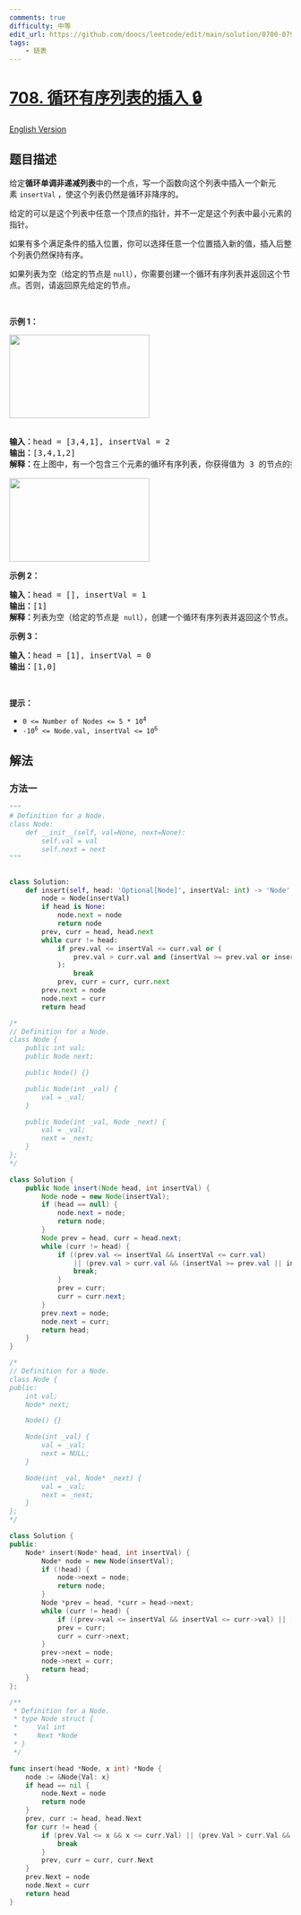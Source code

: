 ```yaml
---
comments: true
difficulty: 中等
edit_url: https://github.com/doocs/leetcode/edit/main/solution/0700-0799/0708.Insert%20into%20a%20Sorted%20Circular%20Linked%20List/README.md
tags:
    - 链表
---
```


<!-- problem:start -->

# [708. 循环有序列表的插入 🔒](https://leetcode.cn/problems/insert-into-a-sorted-circular-linked-list)

[English Version](/solution/0700-0799/0708.Insert%20into%20a%20Sorted%20Circular%20Linked%20List/README_EN.md)

## 题目描述

<!-- description:start -->

<p>给定<strong>循环单调非递减列表</strong>中的一个点，写一个函数向这个列表中插入一个新元素&nbsp;<code>insertVal</code> ，使这个列表仍然是循环非降序的。</p>

<p>给定的可以是这个列表中任意一个顶点的指针，并不一定是这个列表中最小元素的指针。</p>

<p>如果有多个满足条件的插入位置，你可以选择任意一个位置插入新的值，插入后整个列表仍然保持有序。</p>

<p>如果列表为空（给定的节点是 <code>null</code>），你需要创建一个循环有序列表并返回这个节点。否则，请返回原先给定的节点。</p>

<p>&nbsp;</p>

<p><strong>示例 1：</strong></p>
<img alt="" src="https://fastly.jsdelivr.net/gh/doocs/leetcode@main/solution/0700-0799/0708.Insert%20into%20a%20Sorted%20Circular%20Linked%20List/images/example_1_before_65p.jpg" style="height: 149px; width: 250px;" /><br />
&nbsp;
<pre>
<strong>输入：</strong>head = [3,4,1], insertVal = 2
<strong>输出：</strong>[3,4,1,2]
<strong>解释：</strong>在上图中，有一个包含三个元素的循环有序列表，你获得值为 3 的节点的指针，我们需要向表中插入元素 2 。新插入的节点应该在 1 和 3 之间，插入之后，整个列表如上图所示，最后返回节点 3 。

<img alt="" src="https://fastly.jsdelivr.net/gh/doocs/leetcode@main/solution/0700-0799/0708.Insert%20into%20a%20Sorted%20Circular%20Linked%20List/images/example_1_after_65p.jpg" style="height: 149px; width: 250px;" />
</pre>

<p><strong>示例 2：</strong></p>

<pre>
<strong>输入：</strong>head = [], insertVal = 1
<strong>输出：</strong>[1]
<strong>解释：</strong>列表为空（给定的节点是 <code>null</code>），创建一个循环有序列表并返回这个节点。
</pre>

<p><strong>示例 3：</strong></p>

<pre>
<strong>输入：</strong>head = [1], insertVal = 0
<strong>输出：</strong>[1,0]
</pre>

<p>&nbsp;</p>

<p><strong>提示：</strong></p>

<ul>
	<li><code>0 &lt;= Number of Nodes &lt;= 5 * 10<sup>4</sup></code></li>
	<li><code>-10<sup>6</sup> &lt;= Node.val, insertVal &lt;= 10<sup>6</sup></code></li>
</ul>

<!-- description:end -->

## 解法

<!-- solution:start -->

### 方法一

<!-- tabs:start -->

```python
"""
# Definition for a Node.
class Node:
    def __init__(self, val=None, next=None):
        self.val = val
        self.next = next
"""


class Solution:
    def insert(self, head: 'Optional[Node]', insertVal: int) -> 'Node':
        node = Node(insertVal)
        if head is None:
            node.next = node
            return node
        prev, curr = head, head.next
        while curr != head:
            if prev.val <= insertVal <= curr.val or (
                prev.val > curr.val and (insertVal >= prev.val or insertVal <= curr.val)
            ):
                break
            prev, curr = curr, curr.next
        prev.next = node
        node.next = curr
        return head
```

```java
/*
// Definition for a Node.
class Node {
    public int val;
    public Node next;

    public Node() {}

    public Node(int _val) {
        val = _val;
    }

    public Node(int _val, Node _next) {
        val = _val;
        next = _next;
    }
};
*/

class Solution {
    public Node insert(Node head, int insertVal) {
        Node node = new Node(insertVal);
        if (head == null) {
            node.next = node;
            return node;
        }
        Node prev = head, curr = head.next;
        while (curr != head) {
            if ((prev.val <= insertVal && insertVal <= curr.val)
                || (prev.val > curr.val && (insertVal >= prev.val || insertVal <= curr.val))) {
                break;
            }
            prev = curr;
            curr = curr.next;
        }
        prev.next = node;
        node.next = curr;
        return head;
    }
}
```

```cpp
/*
// Definition for a Node.
class Node {
public:
    int val;
    Node* next;

    Node() {}

    Node(int _val) {
        val = _val;
        next = NULL;
    }

    Node(int _val, Node* _next) {
        val = _val;
        next = _next;
    }
};
*/

class Solution {
public:
    Node* insert(Node* head, int insertVal) {
        Node* node = new Node(insertVal);
        if (!head) {
            node->next = node;
            return node;
        }
        Node *prev = head, *curr = head->next;
        while (curr != head) {
            if ((prev->val <= insertVal && insertVal <= curr->val) || (prev->val > curr->val && (insertVal >= prev->val || insertVal <= curr->val))) break;
            prev = curr;
            curr = curr->next;
        }
        prev->next = node;
        node->next = curr;
        return head;
    }
};
```

```go
/**
 * Definition for a Node.
 * type Node struct {
 *     Val int
 *     Next *Node
 * }
 */

func insert(head *Node, x int) *Node {
	node := &Node{Val: x}
	if head == nil {
		node.Next = node
		return node
	}
	prev, curr := head, head.Next
	for curr != head {
		if (prev.Val <= x && x <= curr.Val) || (prev.Val > curr.Val && (x >= prev.Val || x <= curr.Val)) {
			break
		}
		prev, curr = curr, curr.Next
	}
	prev.Next = node
	node.Next = curr
	return head
}
```

<!-- tabs:end -->

<!-- solution:end -->

<!-- problem:end -->
